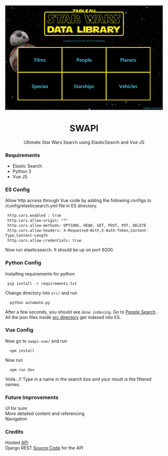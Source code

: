 ![Image](/swapi.png)
<h1 align="center">SWAPI</h1>

<p align="center">Ultimate Star Wars Search using ElasticSearch and Vue JS</p>

### Requirements

<ul>
  <li>Elastic Search</li>
  <li>Python 3</li>
  <li>Vue JS</li>
</ul>

### ES Config
Allow http access through Vue code by adding the following configs to /config/elasticsearch.yml file in ES directory.

     http.cors.enabled : true
     http.cors.allow-origin: "*"
     http.cors.allow-methods: OPTIONS, HEAD, GET, POST, PUT, DELETE
     http.cors.allow-headers: X-Requested-With,X-Auth-Token,Content-Type,Content-Length
     http.cors.allow-credentials: true

Now run elasticsearch. It should be up on port 9200.

### Python Config
Installing requirements for python

     pip install -r requirements.txt

Change directory into `src/` and run

      python automate.py

After a few seconds, you should see `done indexing`. Go to [People Search](http://localhost:9200/swapi/people/_search) . All the json files inside [src directory](https://github.com/VinayakBagaria/SWAPI/tree/master/src) get indexed into ES.

### Vue Config

Now go to `swapi-vue/` and run

      npm install

Now run

      npm run dev
Voila...!! Type in a name in the search box and your result is the filtered names.

### Future Improvements

UI for sure<br>
More detailed content and referencing<br>
Navigation

### Credits

Hosted [API](https://www.swapi.co)<br>
Django REST [Source Code](https://github.com/phalt/swapi) for the API
